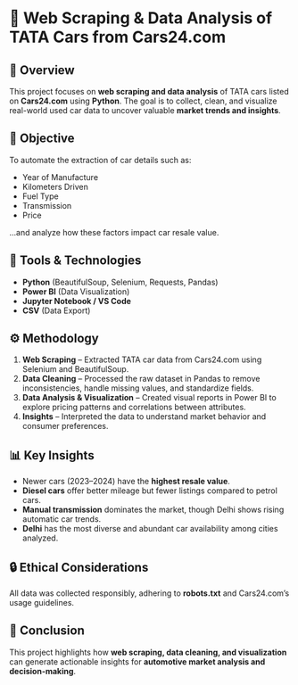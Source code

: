 # 🚗 Web Scraping & Data Analysis of TATA Cars from Cars24.com

## 📘 Overview
This project focuses on **web scraping and data analysis** of TATA cars listed on **Cars24.com** using **Python**. The goal is to collect, clean, and visualize real-world used car data to uncover valuable **market trends and insights**.

## 🧠 Objective
To automate the extraction of car details such as:
- Year of Manufacture  
- Kilometers Driven  
- Fuel Type  
- Transmission  
- Price  

…and analyze how these factors impact car resale value.

## 🧰 Tools & Technologies
- **Python** (BeautifulSoup, Selenium, Requests, Pandas)
- **Power BI** (Data Visualization)
- **Jupyter Notebook / VS Code**
- **CSV** (Data Export)

## ⚙️ Methodology
1. **Web Scraping** – Extracted TATA car data from Cars24.com using Selenium and BeautifulSoup.  
2. **Data Cleaning** – Processed the raw dataset in Pandas to remove inconsistencies, handle missing values, and standardize fields.  
3. **Data Analysis & Visualization** – Created visual reports in Power BI to explore pricing patterns and correlations between attributes.  
4. **Insights** – Interpreted the data to understand market behavior and consumer preferences.

## 📊 Key Insights
- Newer cars (2023–2024) have the **highest resale value**.  
- **Diesel cars** offer better mileage but fewer listings compared to petrol cars.  
- **Manual transmission** dominates the market, though Delhi shows rising automatic car trends.  
- **Delhi** has the most diverse and abundant car availability among cities analyzed.

## 🔒 Ethical Considerations
All data was collected responsibly, adhering to **robots.txt** and Cars24.com’s usage guidelines.

## 🏁 Conclusion
This project highlights how **web scraping, data cleaning, and visualization** can generate actionable insights for **automotive market analysis and decision-making**.
